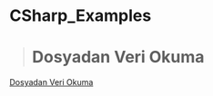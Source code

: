 # CSharp_Examples



> # Dosyadan Veri Okuma

 <a href="https://github.com/edakass/CSharp_Examples/tree/main/ReadingDataFromFile">Dosyadan Veri Okuma</a>
    
